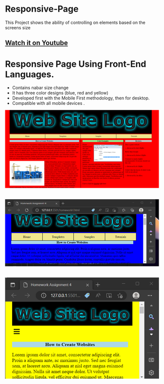 # Responsive-Page
This Project shows the ability of controlling on  elements based on the screens size 
## [Watch it on Youtube](https://youtu.be/tCulEDONgrs)
<h1>Responsive Page Using Front-End Languages.</h1>
<ul>
<li>Contains nabar size change</li>
<li>It has three color designs (blue, red and yellow)</li>
<li>Developed first with the Mobile First methodology, then for desktop.</li>
<li>Compatible with all mobile devices .</li>
</ul>

<img src='Sitephoto-1.png'>
<br>
<br>
<br>
<img src='photo-2.png'>
<br>
<br>
<br>
<img src='Photo3.png'>

